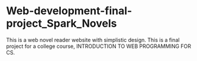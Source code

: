 # Web-development-final-project_Spark_Novels
This is a web novel reader website with simplistic design. This is a final project for a college course,  INTRODUCTION TO WEB PROGRAMMING FOR CS.
